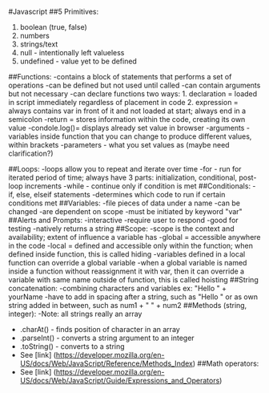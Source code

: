 #Javascript
##5 Primitives:
  1. boolean (true, false)
  2. numbers
  3. strings/text
  4. null - intentionally left valueless
  5. undefined - value yet to be defined

##Functions:
  -contains a block of statements that performs a set of operations
  -can be defined but not used until called
  -can contain arguments but not necessary
  -can declare functions two ways:
    1. declaration = loaded in script immediately regardless of placement in code
    2. expression = always contains var in front of it and not loaded at start; always end in a semicolon
  -return = stores information within the code, creating its own value
  -condole.log()= displays already set value in browser
  -arguments - variables inside function that you can change to produce different values, within brackets
  -parameters - what you set values as (maybe need clarification?)

##Loops:
  -loops allow you to repeat and iterate over time
  -for - run for iterated period of time; always have 3 parts: initialization, conditional, post-loop increments
  -while - continue only if condition is met
##Conditionals:
  -if, else, elseif statements
  -determines which code to run if certain conditions met
##Variables:
  -file pieces of data under a name
  -can be changed
  -are dependent on scope
  -must be initiated by keyword "var"
##Alerts and Prompts:
  -interactive
  -require user to respond
  -good for testing
  -natively returns a string
##Scope:
  -scope is the context and availability; extent of influence a variable has
  -global = accessible anywhere in the code
  -local = defined and accessible only within the function; when defined inside function, this is called hiding
  -variables defined in a local function can override a global variable
  -when a global variable is named inside a function without reassignment it with var, then it can override a variable with same name outside of function, this is called hoisting
##String concatenation:
  -combining characters and variables ex: "Hello " + yourName
  -have to add in spacing after a string, such as "Hello " or as own string added in between, such as num1 + " " + num2
##Methods (string, integer):
  -Note: all strings really an array
  - .charAt() - finds position of character in an array
  - .parseInt() - converts a string argument to an integer
  - .toString() - converts to a string
  - See [link] (https://developer.mozilla.org/en-US/docs/Web/JavaScript/Reference/Methods_Index)
##Math operators:
  - See [link] (https://developer.mozilla.org/en-US/docs/Web/JavaScript/Guide/Expressions_and_Operators)
